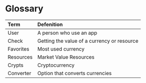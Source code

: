# Glossary

Term      | Defenition
:---------|:-------------------------------------------------------
User      | A person who use an app
Check     | Getting the value of a currency or resource
Favorites | Most used currency
Resources | Market Value Resources
Crypts    | Cryptocurrency
Converter | Option that converts currencies
